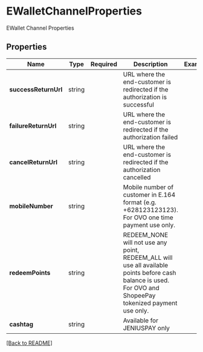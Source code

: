 # EWalletChannelProperties

EWallet Channel Properties

## Properties

| Name | Type | Required | Description | Examples |
|------------|:-------------:|:-------------:|-------------|:-------------:|
| **successReturnUrl** | string |  | URL where the end-customer is redirected if the authorization is successful | | |
**failureReturnUrl** | string |  | URL where the end-customer is redirected if the authorization failed | | |
**cancelReturnUrl** | string |  | URL where the end-customer is redirected if the authorization cancelled | | |
**mobileNumber** | string |  | Mobile number of customer in E.164 format (e.g. +628123123123). For OVO one time payment use only. | | |
**redeemPoints** | string |  | REDEEM_NONE will not use any point, REDEEM_ALL will use all available points before cash balance is used. For OVO and ShopeePay tokenized payment use only. | | |
**cashtag** | string |  | Available for JENIUSPAY only | | |



[[Back to README]](../../README.md)